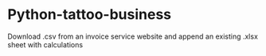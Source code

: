 # Python-tattoo-business
Download .csv from an invoice service website and append an existing .xlsx sheet with calculations
